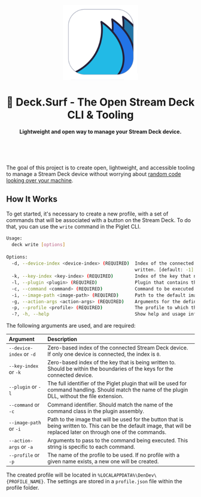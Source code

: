 <div align="center">
	<img alt="Piglet icon" src="images/logo.png" width="200" height="200" />
	<h1>🌊 Deck.Surf - The Open Stream Deck CLI & Tooling</h1>
	<p>
		<b>Lightweight and open way to manage your Stream Deck device.</b>
	</p>
	<br>
	<br>
	<br>
</div>

The goal of this project is to create open, lightweight, and accessible tooling to manage a Stream Deck device without worrying about [random code looking over your machine](https://twitter.com/DennisCode/status/1401230392527523856).

## How It Works

To get started, it's necessary to create a new profile, with a set of commands that will be associated with a button on the Stream Deck. To do that, you can use the `write` command in the Piglet CLI.

```bash
Usage:
  deck write [options] 

Options:
  -d, --device-index <device-index> (REQUIRED)  Index of the connected device, to which a key setting should be
                                                written. [default: -1]
  -k, --key-index <key-index> (REQUIRED)        Index of the key that needs to be written. [default: -1]
  -l, --plugin <plugin> (REQUIRED)              Plugin that contains the relevant command. [default: ]
  -c, --command <command> (REQUIRED)            Command to be executed. [default: ]
  -i, --image-path <image-path> (REQUIRED)      Path to the default image for the button. [default: ]
  -g, --action-args <action-args> (REQUIRED)    Arguments for the defined action. [default: ]
  -p, --profile <profile> (REQUIRED)            The profile to which the command should be added. [default: ]
  -?, -h, --help                                Show help and usage information
```

The following arguments are used, and are required:

| Argument                 | Description |
|:-------------------------|:------------|
| `--device-index` or `-d` | Zero-based index of the connected Stream Deck device. If only one device is connected, the index is `0`. |
| `--key-index` or `-k`    | Zero-based index of the key that is being written to. Should be within the boundaries of the keys for the connected device. |
| `--plugin` or `-l`       | The full identifier of the Piglet plugin that will be used for command handling. Should match the name of the plugin DLL, without the file extension. |
| `--command` or `-c`      | Command identifier. Should match the name of the command class in the plugin assembly. |
| `--image-path` or `-i`   | Path to the image that will be used for the button that is being written to. This can be the default image, that will be replaced later on through one of the commands. |
| `--action-args` or `-a`  | Arguments to pass to the command being executed. This string is specific to each command. |
| `--profile` or `-p`      | The name of the profile to be used. If no profile with a given name exists, a new one will be created. |

The created profile will be located in `%LOCALAPPDATA%\DenDev\{PROFILE_NAME}`. The settings are stored in a `profile.json` file within the profile folder.
